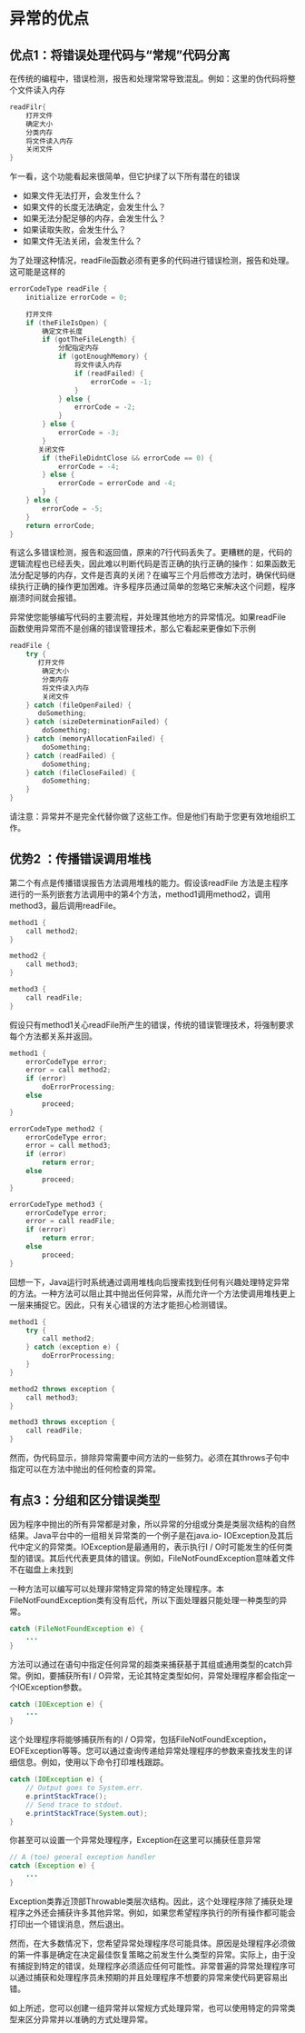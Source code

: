 # 异常的优点

## 优点1：将错误处理代码与“常规”代码分离

在传统的编程中，错误检测，报告和处理常常导致混乱。例如：这里的伪代码将整个文件读入内存
```java
readFilr{
    打开文件
    确定大小
    分类内存
    将文件读入内存
    关闭文件
}
```
乍一看，这个功能看起来很简单，但它护绿了以下所有潜在的错误

* 如果文件无法打开，会发生什么？
* 如果文件的长度无法确定，会发生什么？
* 如果无法分配足够的内存，会发生什么？
* 如果读取失败，会发生什么？
* 如果文件无法关闭，会发生什么？

为了处理这种情况，readFile函数必须有更多的代码进行错误检测，报告和处理。这可能是这样的

```java
errorCodeType readFile {
    initialize errorCode = 0;
    
    打开文件
    if (theFileIsOpen) {
        确定文件长度
        if (gotTheFileLength) {
            分配指定内存
            if (gotEnoughMemory) {
                将文件读入内存
                if (readFailed) {
                    errorCode = -1;
                }
            } else {
                errorCode = -2;
            }
        } else {
            errorCode = -3;
        }
       关闭文件
        if (theFileDidntClose && errorCode == 0) {
            errorCode = -4;
        } else {
            errorCode = errorCode and -4;
        }
    } else {
        errorCode = -5;
    }
    return errorCode;
}
```
有这么多错误检测，报告和返回值，原来的7行代码丢失了。更糟糕的是，代码的逻辑流程也已经丢失，因此难以判断代码是否正确的执行正确的操作：如果函数无法分配足够的内存，文件是否真的关闭？在编写三个月后修改方法时，确保代码继续执行正确的操作更加困难。许多程序员通过简单的忽略它来解决这个问题，程序崩溃时间就会报错。

异常使您能够编写代码的主要流程，并处理其他地方的异常情况。如果readFile 函数使用异常而不是创痛的错误管理技术，那么它看起来更像如下示例

```java
readFile {
    try {
       打开文件
        确定大小
        分类内存
        将文件读入内存
        关闭文件
    } catch (fileOpenFailed) {
       doSomething;
    } catch (sizeDeterminationFailed) {
        doSomething;
    } catch (memoryAllocationFailed) {
        doSomething;
    } catch (readFailed) {
        doSomething;
    } catch (fileCloseFailed) {
        doSomething;
    }
}

```

请注意：异常并不是完全代替你做了这些工作。但是他们有助于您更有效地组织工作。

## 优势2 ：传播错误调用堆栈

第二个有点是传播错误报告方法调用堆栈的能力。假设该readFile 方法是主程序进行的一系列嵌套方法调用中的第4个方法，method1调用method2，调用method3，最后调用readFile。

```java
method1 {
    call method2;
}

method2 {
    call method3;
}

method3 {
    call readFile;
}
```
假设只有method1关心readFile所产生的错误，传统的错误管理技术，将强制要求每个方法都关系并返回。

```java
method1 {
    errorCodeType error;
    error = call method2;
    if (error)
        doErrorProcessing;
    else
        proceed;
}

errorCodeType method2 {
    errorCodeType error;
    error = call method3;
    if (error)
        return error;
    else
        proceed;
}

errorCodeType method3 {
    errorCodeType error;
    error = call readFile;
    if (error)
        return error;
    else
        proceed;
}
```

回想一下，Java运行时系统通过调用堆栈向后搜索找到任何有兴趣处理特定异常的方法。一种方法可以阻止其中抛出任何异常，从而允许一个方法使调用堆栈更上一层来捕捉它。因此，只有关心错误的方法才能担心检测错误。

```java
method1 {
    try {
        call method2;
    } catch (exception e) {
        doErrorProcessing;
    }
}

method2 throws exception {
    call method3;
}

method3 throws exception {
    call readFile;
}
```

然而，伪代码显示，排除异常需要中间方法的一些努力。必须在其throws子句中指定可以在方法中抛出的任何检查的异常。

## 有点3：分组和区分错误类型

因为程序中抛出的所有异常都是对象，所以异常的分组或分类是类层次结构的自然结果。Java平台中的一组相关异常类的一个例子是在java.io- IOException及其后代中定义的异常类。IOException是最通用的，表示执行I / O时可能发生的任何类型的错误。其后代代表更具体的错误。例如，FileNotFoundException意味着文件不在磁盘上未找到

一种方法可以编写可以处理非常特定异常的特定处理程序。本FileNotFoundException类有没有后代，所以下面处理器只能处理一种类型的异常。

```java
catch (FileNotFoundException e) {
    ...
}
```

方法可以通过在语句中指定任何异常的超类来捕获基于其组或通用类型的catch异常。例如，要捕获所有I / O异常，无论其特定类型如何，异常处理程序都会指定一个IOException参数。

```java
catch (IOException e) {
    ...
}
```

这个处理程序将能够捕获所有的I / O异常，包括FileNotFoundException，EOFException等等。您可以通过查询传递给异常处理程序的参数来查找发生的详细信息。例如，使用以下命令打印堆栈跟踪。
```java
catch (IOException e) {
    // Output goes to System.err.
    e.printStackTrace();
    // Send trace to stdout.
    e.printStackTrace(System.out);
}
```

你甚至可以设置一个异常处理程序，Exception在这里可以捕获任意异常
```java
// A (too) general exception handler
catch (Exception e) {
    ...
}
```

Exception类靠近顶部Throwable类层次结构。因此，这个处理程序除了捕获处理程序之外还会捕获许多其他异常。例如，如果您希望程序执行的所有操作都可能会打印出一个错误消息，然后退出。

然而，在大多数情况下，您希望异常处理程序尽可能具体。原因是处理程序必须做的第一件事是确定在决定最佳恢复策略之前发生什么类型的异常。实际上，由于没有捕捉到特定的错误，处理程序必须适应任何可能性。非常普遍的异常处理程序可以通过捕获和处理程序员未预期的并且处理程序不想要的异常来使代码更容易出错。

如上所述，您可以创建一组异常并以常规方式处理异常，也可以使用特定的异常类型来区分异常并以准确的方式处理异常。